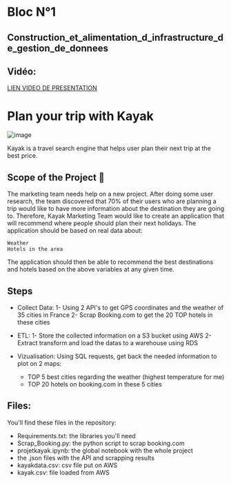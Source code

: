 # Bloc N°1
## Construction_et_alimentation_d_infrastructure_de_gestion_de_donnees

## Vidéo:
[LIEN VIDEO DE PRESENTATION](https://share.vidyard.com/watch/MmWJycfYebg2VFEiabr678?)

# Plan your trip with Kayak
![image](https://user-images.githubusercontent.com/115455973/222426897-6d77f93f-5368-4253-b27e-0d8c6f1ac00f.png)

Kayak is a travel search engine that helps user plan their next trip at the best price.

## Scope of the Project 🚧
The marketing team needs help on a new project. After doing some user research, the team discovered that 70% of their users who are planning a trip would like to have more information about the destination they are going to.
Therefore, Kayak Marketing Team would like to create an application that will recommend where people should plan their next holidays. The application should be based on real data about:

    Weather
    Hotels in the area

The application should then be able to recommend the best destinations and hotels based on the above variables at any given time.

## Steps

- Collect Data:
  1- Using 2 API's to get GPS coordinates and the weather of 35 cities in France
  2- Scrap Booking.com to get the 20 TOP hotels in these cities
  
- ETL:
  1- Store the collected information on a S3 bucket using AWS
  2- Extract transform and load the datas to a warehouse using RDS
 
 - Vizualisation:
 Using SQL requests, get back the needed information to plot on 2 maps:
   * TOP 5 best cities regarding the weather (highest temperature for me)
   * TOP 20 hotels on booking.com in these 5 cities
     
## Files:
You'll find these files in the repository:
  - Requirements.txt: the libraries you'll need
  - Scrap_Booking.py: the python script to scrap booking.com
  - projetkayak.ipynb: the global notebook with the whole project
  - the .json files with the API and scrapping results
  - kayakdata.csv: csv file put on AWS 
  - kayak.csv: file loaded from AWS
